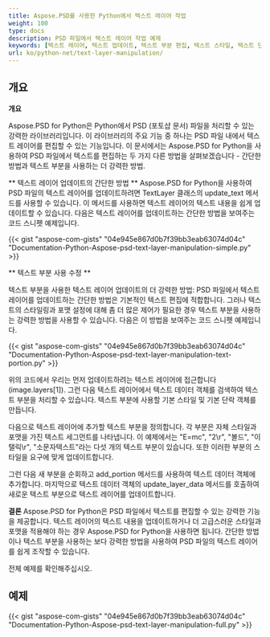 ```yaml
---
title: Aspose.PSD를 사용한 Python에서 텍스트 레이어 작업
weight: 100
type: docs
description: PSD 파일에서 텍스트 레이어 작업 예제
keywords: [텍스트 레이어, 텍스트 업데이트, 텍스트 부분 편집, 텍스트 스타일, 텍스트 단락, psd api, python, 코드 샘플]
url: ko/python-net/text-layer-manipulation/
---
```


## **개요**

**개요**

Aspose.PSD for Python은 Python에서 PSD (포토샵 문서) 파일을 처리할 수 있는 강력한 라이브러리입니다. 이 라이브러리의 주요 기능 중 하나는 PSD 파일 내에서 텍스트 레이어를 편집할 수 있는 기능입니다. 이 문서에서는 Aspose.PSD for Python을 사용하여 PSD 파일에서 텍스트를 편집하는 두 가지 다른 방법을 살펴보겠습니다 - 간단한 방법과 텍스트 부분을 사용하는 더 강력한 방법.

** 텍스트 레이어 업데이트의 간단한 방법 **
Aspose.PSD for Python을 사용하여 PSD 파일의 텍스트 레이어를 업데이트하려면 TextLayer 클래스의 update_text 메서드를 사용할 수 있습니다. 이 메서드를 사용하면 텍스트 레이어의 텍스트 내용을 쉽게 업데이트할 수 있습니다. 다음은 텍스트 레이어를 업데이트하는 간단한 방법을 보여주는 코드 스니펫 예제입니다.

{{< gist "aspose-com-gists" "04e945e867d0b7f39bb3eab63074d04c" "Documentation-Python-Aspose-psd-text-layer-manipulation-simple.py" >}}

** 텍스트 부분 사용 수정 **

텍스트 부분을 사용한 텍스트 레이어 업데이트의 더 강력한 방법: PSD 파일에서 텍스트 레이어를 업데이트하는 간단한 방법은 기본적인 텍스트 편집에 적합합니다. 그러나 텍스트의 스타일링과 포맷 설정에 대해 좀 더 많은 제어가 필요한 경우 텍스트 부분을 사용하는 강력한 방법을 사용할 수 있습니다. 다음은 이 방법을 보여주는 코드 스니펫 예제입니다.

{{< gist "aspose-com-gists" "04e945e867d0b7f39bb3eab63074d04c" "Documentation-Python-Aspose-psd-text-layer-manipulation-text-portion.py" >}}

위의 코드에서 우리는 먼저 업데이트하려는 텍스트 레이어에 접근합니다 (image.layers[1]). 그런 다음 텍스트 레이어에서 텍스트 데이터 객체를 검색하여 텍스트 부분을 처리할 수 있습니다. 텍스트 부분에 사용할 기본 스타일 및 기본 단락 객체를 만듭니다.

다음으로 텍스트 레이어에 추가할 텍스트 부분을 정의합니다. 각 부분은 자체 스타일과 포맷을 가진 텍스트 세그먼트를 나타냅니다. 이 예제에서는 "E=mc", "2\r", "볼드", "이탤릭\r", "소문자텍스트"라는 다섯 개의 텍스트 부분이 있습니다. 또한 이러한 부분의 스타일을 요구에 맞게 업데이트합니다.

그런 다음 새 부분을 순회하고 add_portion 메서드를 사용하여 텍스트 데이터 객체에 추가합니다. 마지막으로 텍스트 데이터 객체의 update_layer_data 메서드를 호출하여 새로운 텍스트 부분으로 텍스트 레이어를 업데이트합니다.

**결론**
Aspose.PSD for Python은 PSD 파일에서 텍스트를 편집할 수 있는 강력한 기능을 제공합니다. 텍스트 레이어의 텍스트 내용을 업데이트하거나 더 고급스러운 스타일과 포맷을 적용해야 하는 경우 Aspose.PSD for Python을 사용하면 됩니다. 간단한 방법이나 텍스트 부분을 사용하는 보다 강력한 방법을 사용하여 PSD 파일의 텍스트 레이어를 쉽게 조작할 수 있습니다.

전체 예제를 확인해주십시오.

## **예제**
{{< gist "aspose-com-gists" "04e945e867d0b7f39bb3eab63074d04c" "Documentation-Python-Aspose-psd-text-layer-manipulation-full.py" >}}

